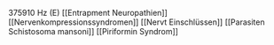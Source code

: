 375910 Hz (E)
[[Entrapment Neuropathien]]
[[Nervenkompressionssyndromen]]
[[Nervt Einschlüssen]]
[[Parasiten Schistosoma mansoni]]
[[Piriformin Syndrom]]